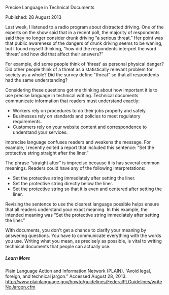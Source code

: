 Precise Language in Technical Documents

Published: 28 August 2013	

Last week, I listened to a radio program about distracted driving. One of the experts on the show said that in a recent poll, the majority of respondents said they no longer consider drunk driving “a serious threat.” Her point was that public awareness of the dangers of drunk driving seems to be waning, but I found myself thinking, “how did the respondents interpret the word ‘threat’ and how did that affect their answers?”

For example, did some people think of ‘threat’ as personal physical danger? Did other people think of a threat as a statistically relevant problem for society as a whole? Did the survey define "threat" so that all respondents had the same understanding?

Considering these questions got me thinking about how important it is to use precise language in technical writing. Technical documents communicate information that readers must understand exactly:

* Workers rely on procedures to do their jobs properly and safely.
* Businesses rely on standards and policies to meet regulatory requirements.
* Customers rely on your website content and correspondence to understand your services.

Imprecise language confuses readers and weakens the message. For example, I recently edited a report that included this sentence: “Set the protective string straight after the liner.”

The phrase “straight after” is imprecise because it is has several common meanings. Readers could have any of the following interpretations:

* Set the protective string immediately after setting the liner.
* Set the protective string directly below the liner.
* Set the protective string so that it is even and centered after setting the liner.

Revising the sentence to use the clearest language possible helps ensure that all readers understand your exact meaning. In this example, the intended meaning was “Set the protective string immediately after setting the liner.”

With documents, you don't get a chance to clarify your meaning by answering questions. You have to communicate everything with the words you use. Writing what you mean, as precisely as possible, is vital to writing technical documents that people can actually use.

<h5>Learn More</h5>

Plain Language Action and Information Network (PLAIN). “Avoid legal, foreign, and technical jargon.” Accessed August 28, 2013. http://www.plainlanguage.gov/howto/guidelines/FederalPLGuidelines/writeNoJargon.cfm